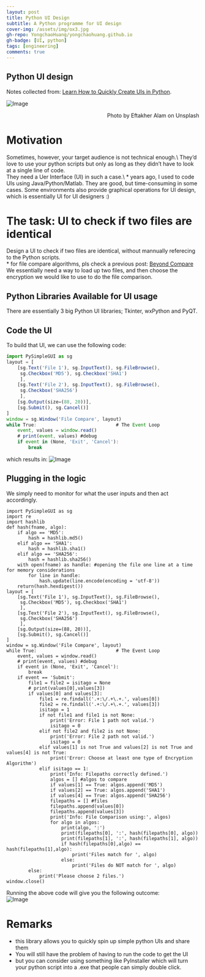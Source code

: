 ```yaml
---
layout: post
title: Python UI Design
subtitle: A Python programme for UI design
cover-img: /assets/img/ox3.jpg
gh-repo: YongchaoHuang/yongchaohuang.github.io
gh-badge: [UI, python]
tags: [engineering]
comments: true
---
```


## Python UI design
Notes collected from: [Learn How to Quickly Create UIs in Python](https://towardsdatascience.com/learn-how-to-quickly-create-uis-in-python-a97ae1394d5).

![Image](https://miro.medium.com/max/1400/0*ZgU5krrr16l8eV3m)
<div style="text-align: right">Photo by Eftakher Alam on Unsplash</div>

# Motivation
Sometimes, however, your target audience is not technical enough.\\
They’d love to use your python scripts but only as long as they didn’t have to look at a single line of code.<br />
They need a Uer Interface (UI) in such a case.\\
\* years ago, I used to code UIs using Java/Python/Matlab. They are good, but time-consuming in some cases. Some environments also provide graphical operations for UI design, which is essentially UI for UI designers :)



# The task: UI to check if two files are identical
Design a UI to check if two files are identical, without mannually referecing to the Python scripts.<br />
\* for file compare algorithms, pls check a previous post: [Beyond Compare](yongchaohuang/github.io/beyond_compare) <br />
We essentially need a way to load up two files, and then choose the encryption we would like to use to do the file comparison.

## Python Libraries Available for UI usage
There are essentially 3 big Python UI libraries; Tkinter, wxPython and PyQT.

## Code the UI
To build that UI, we can use the following code:
```javascript
import PySimpleGUI as sg
layout = [
    [sg.Text('File 1'), sg.InputText(), sg.FileBrowse(),
     sg.Checkbox('MD5'), sg.Checkbox('SHA1')
     ],
    [sg.Text('File 2'), sg.InputText(), sg.FileBrowse(),
     sg.Checkbox('SHA256')
     ],
    [sg.Output(size=(88, 20))],
    [sg.Submit(), sg.Cancel()]
]
window = sg.Window('File Compare', layout)
while True:                             # The Event Loop
    event, values = window.read()
    # print(event, values) #debug
    if event in (None, 'Exit', 'Cancel'):
        break
```
which results in:
![Image](https://miro.medium.com/max/1400/1*HvmUi_7Bx_Oq1kMtYr8gkw.png)

## Plugging in the logic
We simply need to monitor for what the user inputs and then act accordingly. <br />

~~~
import PySimpleGUI as sg
import re
import hashlib
def hash(fname, algo):
    if algo == 'MD5':
        hash = hashlib.md5()
    elif algo == 'SHA1':
        hash = hashlib.sha1()
    elif algo == 'SHA256':
        hash = hashlib.sha256()
    with open(fname) as handle: #opening the file one line at a time for memory considerations
        for line in handle:
            hash.update(line.encode(encoding = 'utf-8'))
    return(hash.hexdigest())
layout = [
    [sg.Text('File 1'), sg.InputText(), sg.FileBrowse(),
     sg.Checkbox('MD5'), sg.Checkbox('SHA1')
     ],
    [sg.Text('File 2'), sg.InputText(), sg.FileBrowse(),
     sg.Checkbox('SHA256')
     ],
    [sg.Output(size=(88, 20))],
    [sg.Submit(), sg.Cancel()]
]
window = sg.Window('File Compare', layout)
while True:                             # The Event Loop
    event, values = window.read()
    # print(event, values) #debug
    if event in (None, 'Exit', 'Cancel'):
        break
    if event == 'Submit':
        file1 = file2 = isitago = None
        # print(values[0],values[3])
        if values[0] and values[3]:
            file1 = re.findall('.+:\/.+\.+.', values[0])
            file2 = re.findall('.+:\/.+\.+.', values[3])
            isitago = 1
            if not file1 and file1 is not None:
                print('Error: File 1 path not valid.')
                isitago = 0
            elif not file2 and file2 is not None:
                print('Error: File 2 path not valid.')
                isitago = 0
            elif values[1] is not True and values[2] is not True and values[4] is not True:
                print('Error: Choose at least one type of Encryption Algorithm')
            elif isitago == 1:
                print('Info: Filepaths correctly defined.')
                algos = [] #algos to compare
                if values[1] == True: algos.append('MD5')
                if values[2] == True: algos.append('SHA1')
                if values[4] == True: algos.append('SHA256')
                filepaths = [] #files
                filepaths.append(values[0])
                filepaths.append(values[3])
                print('Info: File Comparison using:', algos)
                for algo in algos:
                    print(algo, ':')
                    print(filepaths[0], ':', hash(filepaths[0], algo))
                    print(filepaths[1], ':', hash(filepaths[1], algo))
                    if hash(filepaths[0],algo) == hash(filepaths[1],algo):
                        print('Files match for ', algo)
                    else:
                        print('Files do NOT match for ', algo)
        else:
            print('Please choose 2 files.')
window.close()
~~~
Running the above code will give you the following outcome:  
![Image](https://miro.medium.com/max/1400/1*fVWBk7vx3-QviSOK87F9qw.png)

# Remarks 
- this library allows you to quickly spin up simple python UIs and share them
- You will still have the problem of having to run the code to get the UI
- but you can consider using something like PyInstaller which will turn your python script into a .exe that people can simply double click.


